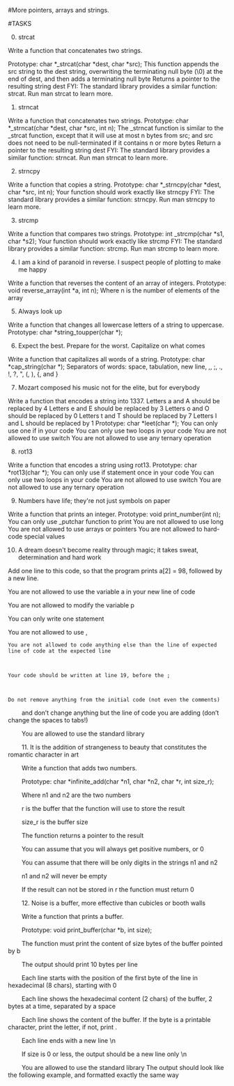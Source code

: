 #More pointers, arrays and strings.

#TASKS

0. strcat

Write a function that concatenates two strings.

Prototype: char *_strcat(char *dest, char *src);
This function appends the src string to the dest string, overwriting the terminating null byte (\0) at the end of dest, and then adds a terminating null byte
Returns a pointer to the resulting string dest
FYI: The standard library provides a similar function: strcat. Run man strcat to learn more.

1. strncat

Write a function that concatenates two strings.
Prototype: char *_strncat(char *dest, char *src, int n);
The _strncat function is similar to the _strcat function, except that
it will use at most n bytes from src; and
src does not need to be null-terminated if it contains n or more bytes
Return a pointer to the resulting string dest
FYI: The standard library provides a similar function: strncat. Run man strncat to learn more.

2. strncpy

Write a function that copies a string.
Prototype: char *_strncpy(char *dest, char *src, int n);
Your function should work exactly like strncpy
FYI: The standard library provides a similar function: strncpy. Run man strncpy to learn more.

3. strcmp

Write a function that compares two strings.
Prototype: int _strcmp(char *s1, char *s2);
Your function should work exactly like strcmp
FYI: The standard library provides a similar function: strcmp. Run man strcmp to learn more.

4. I am a kind of paranoid in reverse. I suspect people of plotting to make me happy

Write a function that reverses the content of an array of integers.
Prototype: void reverse_array(int *a, int n);
Where n is the number of elements of the array

5. Always look up

Write a function that changes all lowercase letters of a string to uppercase.
Prototype: char *string_toupper(char *);

6. Expect the best. Prepare for the worst. Capitalize on what comes

Write a function that capitalizes all words of a string.
Prototype: char *cap_string(char *);
Separators of words: space, tabulation, new line, ,, ;, ., !, ?, ", (, ), {, and }

7. Mozart composed his music not for the elite, but for everybody

Write a function that encodes a string into 1337.
Letters a and A should be replaced by 4
Letters e and E should be replaced by 3
Letters o and O should be replaced by 0
Letters t and T should be replaced by 7
Letters l and L should be replaced by 1
Prototype: char *leet(char *);
You can only use one if in your code
You can only use two loops in your code
You are not allowed to use switch
You are not allowed to use any ternary operation

8. rot13

Write a function that encodes a string using rot13.
Prototype: char *rot13(char *);
You can only use if statement once in your code
You can only use two loops in your code
You are not allowed to use switch
You are not allowed to use any ternary operation

9. Numbers have life; they're not just symbols on paper

Write a function that prints an integer.
Prototype: void print_number(int n);
You can only use _putchar function to print
You are not allowed to use long
You are not allowed to use arrays or pointers
You are not allowed to hard-code special values



10. A dream doesn't become reality through magic; it takes sweat, determination and hard work



Add one line to this code, so that the program prints a[2] = 98, followed by a new line.



You are not allowed to use the variable a in your new line of code



You are not allowed to modify the variable p



You can only write one statement



You are not allowed to use ,



    You are not allowed to code anything else than the line of expected line of code at the expected line



    Your code should be written at line 19, before the ;



    Do not remove anything from the initial code (not even the comments)



        and don’t change anything but the line of code you are adding (don’t change the spaces to tabs!)



        You are allowed to use the standard library



        11. It is the addition of strangeness to beauty that constitutes the romantic character in art



        Write a function that adds two numbers.



        Prototype: char *infinite_add(char *n1, char *n2, char *r, int size_r);



        Where n1 and n2 are the two numbers



        r is the buffer that the function will use to store the result



        size_r is the buffer size



        The function returns a pointer to the result



        You can assume that you will always get positive numbers, or 0



        You can assume that there will be only digits in the strings n1 and n2



        n1 and n2 will never be empty



        If the result can not be stored in r the function must return 0



        12. Noise is a buffer, more effective than cubicles or booth walls



        Write a function that prints a buffer.



        Prototype: void print_buffer(char *b, int size);



        The function must print the content of size bytes of the buffer pointed by b



        The output should print 10 bytes per line



        Each line starts with the position of the first byte of the line in hexadecimal (8 chars), starting with 0



        Each line shows the hexadecimal content (2 chars) of the buffer, 2 bytes at a time, separated by a space



        Each line shows the content of the buffer. If the byte is a printable character, print the letter, if not, print .



        Each line ends with a new line \n



        If size is 0 or less, the output should be a new line only \n


        You are allowed to use the standard library
The output should look like the following example, and formatted exactly the same way

